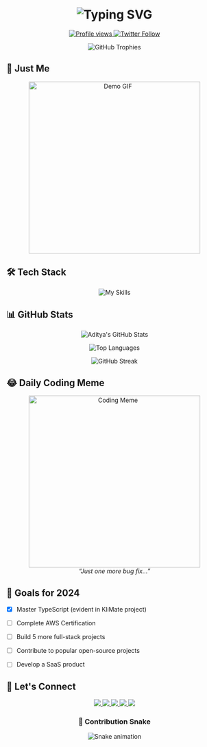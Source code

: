 <h1 align="center">
  <img src="https://readme-typing-svg.herokuapp.com?font=Fira+Code&size=30&duration=4000&pause=1000&color=7A3FF7&center=true&vCenter=true&width=435&lines=Hi+👋,+I'm+Aditya+Sharma;Full+Stack+Developer;Open+Source+Contributor;Tech+Enthusiast" alt="Typing SVG" />
</h1>

<p align="center">
  <a href="https://github.com/Adit122022?tab=repositories">
    <img src="https://komarev.com/ghpvc/?username=adit122022&label=PROFILE+VIEWS&color=blueviolet&style=for-the-badge" alt="Profile views" />
  </a>
  <a href="https://twitter.com/yourusername">
    <img src="https://img.shields.io/badge/FOLLOW-%40yourtwitter-1DA1F2?logo=twitter&style=for-the-badge" alt="Twitter Follow"/>
  </a>
</p>

<div align="center">
  <img src="https://github-profile-trophy.vercel.app/?username=adit122022&theme=radical&no-frame=true&no-bg=true&margin-w=15&row=1&column=4" alt="GitHub Trophies" />
</div>


## 🎥 Just Me

<div align="center">

<div align="center">
  <img src="https://i.pinimg.com/736x/c0/23/e3/c023e3e316de791d426572d53067a9ec.jpg" alt="Demo GIF" width="400" />
</div>



</div>

## 🛠 Tech Stack

<div align="center">
  
![My Skills](https://skillicons.dev/icons?i=react,nextjs,nodejs,express,mongodb,tailwind,redux,ts,aws,docker,git,figma,vscode,firebase,socketio&perline=7)

</div>

## 📊 GitHub Stats

<div align="center">
  
![Aditya's GitHub Stats](https://github-readme-stats.vercel.app/api?username=adit122022&show_icons=true&theme=radical&include_all_commits=true&count_private=true&hide_border=true)

![Top Languages](https://github-readme-stats.vercel.app/api/top-langs/?username=adit122022&layout=compact&theme=radical&hide_border=true&langs_count=8)

![GitHub Streak](https://streak-stats.demolab.com?user=adit122022&theme=radical&hide_border=true&date_format=M%20j%5B%2C%20Y%5D)

</div>

## 😂 Daily Coding Meme

<div align="center">
  <img src="https://cataas.com/cat/cute/says/Deploy+to+Production" alt="Coding Meme" width="400" />
  <br/>
  <i>“Just one more bug fix…”</i>
</div>

## 🎯 Goals for 2024

- [x] Master TypeScript (evident in KliMate project)
- [ ] Complete AWS Certification
- [ ] Build 5 more full-stack projects
- [ ] Contribute to popular open-source projects
- [ ] Develop a SaaS product



## 💬 Let's Connect

<p align="center">
  <a href="https://linkedin.com/in/aditya-sharma-82562a2a9">
    <img src="https://img.shields.io/badge/LinkedIn-0077B5?style=for-the-badge&logo=linkedin&logoColor=white"/>
  </a>
  <a href="mailto:adity122022@gmail.com">
    <img src="https://img.shields.io/badge/Gmail-D14836?style=for-the-badge&logo=gmail&logoColor=white"/>
  </a>
  <a href="https://leetcode.com/adity122022">
    <img src="https://img.shields.io/badge/LeetCode-FFA116?style=for-the-badge&logo=leetcode&logoColor=black"/>
  </a>
  <a href="https://portfolio-1-rchm.vercel.app/">
    <img src="https://img.shields.io/badge/Portfolio-FF7139?style=for-the-badge&logo=about.me&logoColor=white"/>
  </a>
  <a href="https://www.hackerrank.com/profile/sharmaji742595" target="_blank">
  <img src="https://img.shields.io/badge/HackerRank-2EC866?style=for-the-badge&logo=HackerRank&logoColor=white"/>
</a>

</p>

<div align="center">
  
### 🐍 Contribution Snake
![Snake animation](https://adit122022.github.io/output/github-contribution-grid-snake.svg)


</div>
